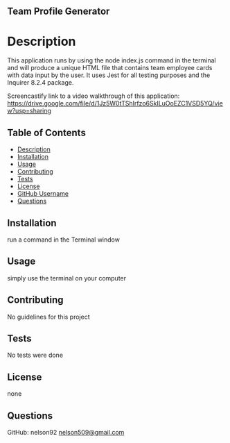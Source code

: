 ## Team Profile Generator

# Description
This application runs by using the node index.js command in the terminal and will produce a unique HTML file that contains team employee cards with data input by the user. It uses Jest for all testing purposes and the Inquirer 8.2.4 package.

Screencastify link to a video walkthrough of this application: https://drive.google.com/file/d/1Jz5W0tTShIrfzo6SkILuOoEZC1VSD5YQ/view?usp=sharing



## Table of Contents   
* [Description](#description)
* [Installation](#installation)
* [Usage](#usage)
* [Contributing](#contributing)
* [Tests](#tests)
* [License](#license)
* [GitHub Username](#GitHub)
* [Questions](#email)

## Installation 
run a command in the Terminal window

## Usage
simply use the terminal on your computer

## Contributing
No guidelines for this project

## Tests
No tests were done

## License
none

## Questions
GitHub: nelson92
nelson509@gmail.com
